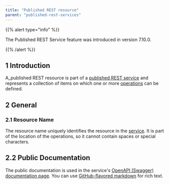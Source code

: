 ```yaml
---
title: "Published REST resource"
parent: "published-rest-services"
---
```


{{% alert type="info" %}}

The Published REST Service feature was introduced in version 7.10.0.

{{% /alert %}}

## 1 Introduction

A_published REST resource is part of a [published REST service](published-rest-service) and represents a collection of items on which one or more [operations](published-rest-operation) can be defined.

## 2 General

### <a name="name"></a>2.1 Resource Name

The resource name uniquely identifies the resource in the [service](published-rest-service). It is part of the location of the operations, so it cannot contain spaces or special characters.

## <a name="public-documentation"></a>2.2 Public Documentation

The public documentation is used in the service's [OpenAPI (Swagger) documentation page](published-rest-services#interactive-documentation). You can use [GitHub-flavored markdown](gfm-syntax) for rich text.
